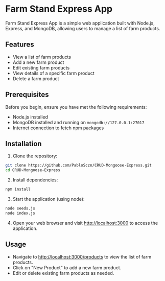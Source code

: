 # Farm Stand Express App

Farm Stand Express App is a simple web application built with Node.js, Express, and MongoDB, allowing users to manage a list of farm products.

## Features

- View a list of farm products
- Add a new farm product
- Edit existing farm products
- View details of a specific farm product
- Delete a farm product

## Prerequisites

Before you begin, ensure you have met the following requirements:

- Node.js installed
- MongoDB installed and running on `mongodb://127.0.0.1:27017`
- Internet connection to fetch npm packages

## Installation

1. Clone the repository:

```bash
git clone https://github.com/PabloSczn/CRUD-Mongoose-Express.git
cd CRUD-Mongoose-Express
```

2. Install dependencies:

```bash
npm install
```

3. Start the application (using node):

```bash
node seeds.js
node index.js
```

4. Open your web browser and visit [http://localhost:3000](http://localhost:3000/products) to access the application.

## Usage

- Navigate to [http://localhost:3000/products](http://localhost:3000/products) to view the list of farm products.
- Click on "New Product" to add a new farm product.
- Edit or delete existing farm products as needed.
